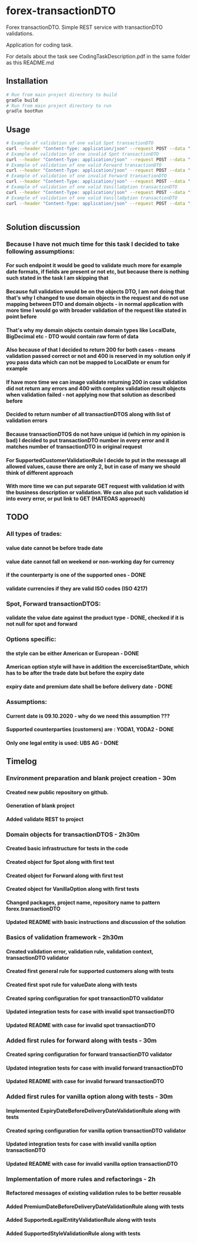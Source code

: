 # forex-transactionDTO
Forex transactionDTO. Simple REST service with transactionDTO validations.

Application for coding task.

For details about the task see CodingTaskDescription.pdf in the same folder as this README.md

## Installation
```bash
# Run from main project directory to build
gradle build
# Run from main project directory to run
gradle bootRun
```

## Usage

```bash
# Example of validation of one valid Spot transactionDTO
curl --header "Content-Type: application/json" --request POST --data "[{\"customer\":\"YODA1\",\"ccyPair\":\"EURUSD\",\"type\":\"Spot\",\"direction\":\"BUY\",\"tradeDate\":\"2020-08-11\",\"amount1\":1000000.00,\"amount2\":1120000.00,\"rate\":1.12,\"valueDate\":\"2020-08-15\",\"legalEntity\":\"UBS AG\",\"trader\":\"Josef Schoenberger\"}]" http://localhost:8080/forex-transactionDTO/validate
# Example of validation of one invalid Spot transactionDTO
curl --header "Content-Type: application/json" --request POST --data "[{\"customer\":\"YODA4\",\"ccyPair\":\"EURUSD\",\"type\":\"Spot\",\"direction\":\"BUY\",\"tradeDate\":\"2020-08-11\",\"amount1\":1000000.00,\"amount2\":1120000.00,\"rate\":1.12,\"legalEntity\":\"UBS AG1\",\"trader\":\"Josef Schoenberger\"}]" http://localhost:8080/forex-transactionDTO/validate
# Example of validation of one valid Forward transactionDTO
curl --header "Content-Type: application/json" --request POST --data "[{\"customer\":\"YODA2\",\"ccyPair\":\"EURUSD\",\"type\":\"Forward\",\"direction\":\"SELL\",\"tradeDate\":\"2020-08-11\",\"amount1\":1000000.00,\"amount2\":1120000.00,\"rate\":1.12,\"valueDate\":\"2020-08-22\",\"legalEntity\":\"UBS AG\",\"trader\":\"Josef Schoenberger\"}]" http://localhost:8080/forex-transactionDTO/validate
# Example of validation of one invalid Forward transactionDTO
curl --header "Content-Type: application/json" --request POST --data "[{\"customer\":\"YODA4\",\"ccyPair\":\"EURUSD\",\"type\":\"Forward\",\"direction\":\"SELL\",\"tradeDate\":\"2020-08-11\",\"amount1\":1000000.00,\"amount2\":1120000.00,\"rate\":1.12,\"legalEntity\":\"UBS AG1\",\"trader\":\"Josef Schoenberger\"}]" http://localhost:8080/forex-transactionDTO/validate
# Example of validation of one valid VanillaOption transactionDTO
curl --header "Content-Type: application/json" --request POST --data "[{\"customer\":\"YODA1\",\"ccyPair\":\"EURUSD\",\"type\":\"VanillaOption\",\"style\":\"EUROPEAN\",\"direction\":\"BUY\",\"strategy\":\"CALL\",\"tradeDate\":\"2020-08-11\",\"amount1\":1000000.00,\"amount2\":1120000.00,\"rate\":1.12,\"deliveryDate\":\"2020-08-22\",\"expiryDate\":\"2020-08-19\",\"payCcy\":\"USD\",\"premium\":0.20,\"premiumCcy\":\"USD\",\"premiumType\":\"%USD\",\"premiumDate\":\"2020-08-12\",\"legalEntity\":\"UBS AG\",\"trader\":\"Josef Schoenberger\"}]" http://localhost:8080/forex-transactionDTO/validate
# Example of validation of one valid VanillaOption transactionDTO
curl --header "Content-Type: application/json" --request POST --data "[{\"customer\":\"YODA4\",\"ccyPair\":\"EURUSD\",\"type\":\"VanillaOption\",\"style\":\"EUROPEAN1\",\"direction\":\"BUY\",\"strategy\":\"CALL\",\"tradeDate\":\"2020-08-11\",\"amount1\":1000000.00,\"amount2\":1120000.00,\"rate\":1.12,\"deliveryDate\":\"2020-08-22\",\"expiryDate\":\"2020-08-23\",\"payCcy\":\"USD\",\"premium\":0.20,\"premiumCcy\":\"USD\",\"premiumType\":\"%USD\",\"premiumDate\":\"2020-08-24\",\"legalEntity\":\"UBS AG1\",\"trader\":\"Josef Schoenberger\"}]" http://localhost:8080/forex-transactionDTO/validate
                    
```

## Solution discussion
### Because I have not much time for this task I decided to take following assumptions:
#### For such endpoint it would be good to validate much more for example date formats, if fields are present or not etc, but because there is nothing such stated in the task I am skipping that
#### Because full validation would be on the objects DTO, I am not doing that that's why I changed to use domain objects in the request and do not use mapping between DTO and domain objects - in normal application with more time I would go with broader validation of the request like stated in point before
#### That's why my domain objects contain domain types like LocalDate, BigDecimal etc - DTO would contain raw form of data
#### Also because of that I decided to return 200 for both cases - means validation passed correct or not and 400 is reserved in my solution only if you pass data which can not be mapped to LocalDate or enum for example
#### If have more time we can image validate returning 200 in case validation did not return any errors and 400 with complex validation result objects when validation failed - not applying now that solution as described before
#### Decided to return number of all transactionDTOS along with list of validation errors
#### Because transactionDTOS do not have unique id (which in my opinion is bad) I decided to put transactionDTO number in every error and it matches number of transactionDTO in original request
#### For SupportedCustomerValidationRule I decide to put in the message all allowed values, cause there are only 2, but in case of many we should think of different approach
#### With more time we can put separate GET request with validation id with the business description or validation. We can also put such validation id into every error, or put link to GET (HATEOAS approach)

## TODO
### All types of trades:
#### value date cannot be before trade date
#### value date cannot fall on weekend or non-working day for currency
#### if the counterparty is one of the supported ones - DONE
#### validate currencies if they are valid ISO codes (ISO 4217)

### Spot, Forward transactionDTOS:
#### validate the value date against the product type - DONE, checked if it is not null for spot and forward

### Options specific:
#### the style can be either American or European - DONE
#### American option style will have in addition the excerciseStartDate, which has to be after the trade date but before the expiry date
#### expiry date and premium date shall be before delivery date - DONE

### Assumptions:
#### Current date is 09.10.2020 - why do we need this assumption ???
#### Supported counterparties (customers) are : YODA1, YODA2 - DONE
#### Only one legal entity is used: UBS AG - DONE

## Timelog

### Environment preparation and blank project creation - 30m
#### Created new public repository on github.
#### Generation of blank project
#### Added validate REST to project

### Domain objects for transactionDTOS - 2h30m
#### Created basic infrastructure for tests in the code
#### Created object for Spot along with first test
#### Created object for Forward along with first test
#### Created object for VanillaOption along with first tests
#### Changed packages, project name, repository name to pattern forex.transactionDTO
#### Updated README with basic instructions and discussion of the solution

### Basics of validation framework - 2h30m
#### Created validation error, validation rule, validation context, transactionDTO validator
#### Created first general rule for supported customers along with tests
#### Created first spot rule for valueDate along with tests
#### Created spring configuration for spot transactionDTO validator
#### Updated integration tests for case with invalid spot transactionDTO
#### Updated README with case for invalid spot transactionDTO

### Added first rules for forward along with tests - 30m
#### Created spring configuration for forward transactionDTO validator
#### Updated integration tests for case with invalid forward transactionDTO
#### Updated README with case for invalid forward transactionDTO

### Added first rules for vanilla option along with tests - 30m
#### Implemented ExpiryDateBeforeDeliveryDateValidationRule along with tests
#### Created spring configuration for vanilla option transactionDTO validator
#### Updated integration tests for case with invalid vanilla option transactionDTO
#### Updated README with case for invalid vanilla option transactionDTO

### Implementation of more rules and refactorings - 2h
#### Refactored messages of existing validation rules to be better reusable
#### Added PremiumDateBeforeDeliveryDateValidationRule along with tests
#### Added SupportedLegalEntityValidationRule along with tests
#### Added SupportedStyleValidationRule along with tests